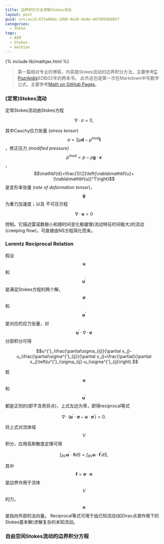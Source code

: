 ```yaml
---
title: 边界积分方法求解Stokes流动
layout: post
guid: urn:uuid:672ad6da-1db6-4e26-bede-d47d956b0657
categories:
  - thèse
tags:
  - BIM
  - Stokes
  - mathjax
---
```


{% include lib/mathjax.html %}

> 第一篇相对专业的博客，内容是Stokes流动的边界积分方法，主要参考[C Pozrikidis](http://dehesa.freeshell.org/)92和02年的两本书。
> 此外这也是第一次在Markdown中写数学公式，主要参考[Math on GitHub Pages](http://g14n.info/2014/09/math-on-github-pages/)。

### (定常)Stokes流动
定常Stokes流动由Stokes方程

$$\nabla\cdotp\sigma=0,$$

其中Cauchy应力张量 (*stress tensor*) $$\sigma=2\mu\mathbf{d}-p^{mod}\mathbf{I}$$，修正压力 (*modified pressure*) $$p^{mod}=p-\rho\mathbf{g}\cdotp\mathbf{x}$$，
$$\mathbf{d}=\frac{1}{2}\left(\nabla\mathbf{u}+(\nabla\mathbf{u})^T\right)$$是变形率张量 (*rate of deformation tensor*)，$$\mathbf{g}$$为重力加速度；以及
不可压方程

$$
\begin{equation}
\nabla\cdotp\mathbf{u}=0
\label{Stokes_eq}
\end{equation}
$$

控制。它描述雷诺数极小和随时间变化极缓慢(流动特征时间极大)的流动(creeping flow)，可直接由NS方程简化而来。


### Lorentz Reciprocal Relation
假设$$\mathbf{u}$$和$$\mathbf{u}^{'}$$是满足Stokes方程的两个解，$$\mathbf{\sigma}$$和$$\mathbf{\sigma}^{'}$$是对应的应力张量，对$$\mathbf{u}^{'}\cdotp\nabla\cdotp\mathbf{\sigma}$$分部积分可得

$$u^{'}_i\frac{\partial\sigma_{ij}}{\partial x_j}-u_i\frac{\partial\sigma^{'}_{ij}}{\partial x_j}=\frac{\partial}{\partial x_j}\left(u^{'}_i\sigma_{ij}-u_i\sigma^{'}_{ij}\right).$$

若$$\mathbf{u}$$和$$\mathbf{u}^{'}$$都是正则的(即不含奇异点)，上式左边为零，即得reciprocal等式

$$\nabla\cdotp\left(\mathbf{u}^{'}\cdotp\mathbf{\sigma}-\mathbf{u}\cdotp\mathbf{\sigma}^{'}\right)=0.$$

将上式对流体域$$V$$积分，应用高斯散度定理可得

$$\int_{\partial V}\mathbf{u}^{'}\cdotp\mathbf{f}dS=\int_{\partial V}\mathbf{u}\cdotp\mathbf{f}^{'}dS,$$

其中$$\mathbf{f}=\mathbf{\sigma}\cdotp\mathbf{n}$$是边界作用于流体$$V$$的力，$$\mathbf{n}$$是指向外部的法向量。
Reciprocal等式可用于由已知流动(如Dirac点源作用下的Stokes基本解)求解复杂的未知流动。

### 自由空间Stokes流动的边界积分方程


